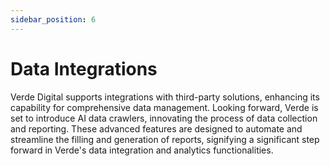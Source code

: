 ```yaml
---
sidebar_position: 6
---
```


# Data Integrations

Verde Digital supports integrations with third-party solutions, enhancing its capability for comprehensive data management. Looking forward, Verde is set to introduce AI data crawlers, innovating the process of data collection and reporting. These advanced features are designed to automate and streamline the filling and generation of reports, signifying a significant step forward in Verde's data integration and analytics functionalities.
